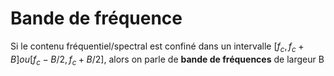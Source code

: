 # Bande de fréquence

Si le contenu fréquentiel/spectral est confiné dans un intervalle $[f_c, f_c+B] ou [f_c - B/2, f_c + B/2]$, alors on parle de **bande de fréquences** de largeur B
